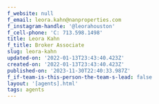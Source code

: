```yaml
---
f_website: null
f_email: leora.kahn@nanproperties.com
f_instagram-handle: '@leorahouston'
f_cell-phone: 'C: 713.598.1498'
title: Leora Kahn
f_title: Broker Associate
slug: leora-kahn
updated-on: '2022-01-13T23:43:40.423Z'
created-on: '2022-01-13T23:43:40.423Z'
published-on: '2023-11-30T22:40:33.987Z'
f_if-team-is-this-person-the-team-s-lead: false
layout: '[agents].html'
tags: agents
---
```




